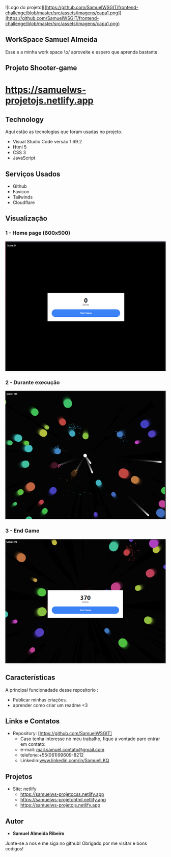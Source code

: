 
![Logo do projeto][[https://github.com/SamuelWSGIT/frontend-challenge/blob/master/src/assets/imagens/capa1.png]](https://github.com/SamuelWSGIT/frontend-challenge/blob/master/src/assets/imagens/capa1.png)


## WorkSpace Samuel Almeida
Esse e a minha work space \o/ aproveite e espero que aprenda bastante.


## Projeto Shooter-game
# https://samuelws-projetojs.netlify.app

## Technology 
Aqui estão as tecnologias que foram usadas no projeto.

* Visual Studio Code versão 1.69.2
* Html 5
* CSS 3
* JavaScript

## Serviços Usados

* Github
* Favicon
* Tailwinds
* Cloudflare


## Visualização

### 1 - Home page (600x500)

![Homepage image](https://github.com/SamuelWSGIT/Shooter-game/blob/main/img/TiroImagens/Tiro_600x500.png)

### 2 - Durante execução

![Homepage image](https://github.com/SamuelWSGIT/Shooter-game/blob/main/img/TiroImagens/Tiro_rodando.png)

### 3 - End Game

![Homepage image](https://github.com/SamuelWSGIT/Shooter-game/blob/main/img/TiroImagens/Tiro_endgame.png)

## Características
A principal funcionadade desse repositorio :
 - Publicar minhas criações.
 - aprender como criar um readme <3


## Links e Contatos
  - Repository: [https://github.com/SamuelWSGIT]
    - Caso tenha interesse no meu trabalho, fique a vontade pare entrar em contato: 
    - e-mail: mail.samuel.contato@gmail.com
    - telefone:+55(061)99609-8212
    - Linkedin:www.linkedin.com/in/SamuelLKQ

## Projetos
  - Site: netlify
    - https://samuelws-projetocss.netlify.app
    - https://samuelws-projetohtml.netlify.app
    - https://samuelws-projetojs.netlify.app


  ## Autor

  * **Samuel Almeida Ribeiro** 

  Junte-se a nos e me siga no github!
  Obrigado por me visitar e bons codigos!

